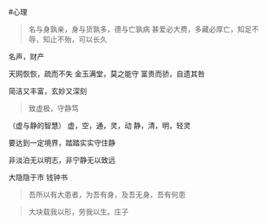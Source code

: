#心理
>名与身孰亲，身与货孰多，德与亡孰病
甚爱必大费，多藏必厚亡，知足不辱，知止不殆，可以长久



名声，财产

>
天网恢恢，疏而不失
金玉满堂，莫之能守
富贵而骄，自遗其咎
 
简洁又丰富，玄妙又深刻



>致虚极，守静笃

（虚与静的智慧）
虚，空，通，灵，动
静，清，明，轻灵

要达到一定境界，踏踏实实守住静
>
非淡泊无以明志，非宁静无以致远

大隐隐于市
钱钟书


>吾所以有大患者，为吾有身，及吾无身，吾有何患




>大块载我以形，劳我以生。庄子

